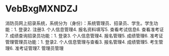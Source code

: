 # VebBxgMXNDZJ
消防员网上招录系统，系统分为（身份）：系统管理员、招录员、学生。学生功能：1. 登录2. 注册3. 个人信息管理4. 报名资料填写5. 查看考试信息6. 查看准考证7. 成绩查询招录员功能：1. 登录3. 个人信息管理4. 报名管理5. 成绩管理6. 准考证管理管理员功能：1. 登录2. 个人信息管理与查看3. 报名管理4. 成绩管理5. 考生管理6. 准考证管理7. 管理员管理 
